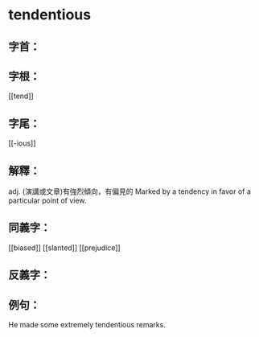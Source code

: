 # tendentious


## 字首：

## 字根：
[[tend]]

## 字尾：
[[-ious]]


## 解釋：
adj.
(演講或文章)有強烈傾向，有偏見的
Marked by a tendency in favor of a particular point of view.

## 同義字：
[[biased]]
[[slanted]]
[[prejudice]]
## 反義字：

## 例句：
He made some extremely tendentious remarks.